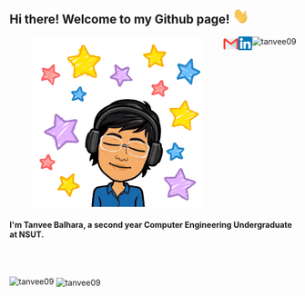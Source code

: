 ## Hi there!  Welcome to my Github page! <img src="https://github.com/tanvee09/tanvee09/blob/master/images/Hi.gif" width="29px">  
<p align="center">
  <img src="https://github.com/tanvee09/tanvee09/blob/master/images/heya.gif" width="300px">  
  <img align="right" src="https://komarev.com/ghpvc/?username=tanvee09&label=Profile%20views&color=0e75b6&style=flat" alt="tanvee09" height="24px"/>
  <a href="https://www.linkedin.com/in/tanvee-balhara">
    <img align="right" alt="Tanvee Balhara | Linkedin" width="24px" src="https://github.com/tanvee09/tanvee09/blob/master/images/Linkedin.svg" />
  </a>
  <a href="mailto:balharatanvee@gmail.com">
    <img align="right" alt="Tanvee Balhara | Gmail" width="26px" src="https://github.com/tanvee09/tanvee09/blob/master/images/Gmail.svg" />
  </a>  
</p>   
  
#### I'm Tanvee Balhara, a second year Computer Engineering Undergraduate at NSUT.  
<!--  
- 🔭 I’m currently working on a Web Development project
- 🌱 I’m currently learning Machine Learning
- 🤔 I’m looking forward to learning App Development -->

  
  
<br/>  
<br/>  

<p><img align="left" src="https://github-readme-stats.vercel.app/api/top-langs?username=tanvee09&show_icons=true&locale=en&layout=compact" alt="tanvee09" height="150"/>

&nbsp;<img align="center" src="https://github-readme-stats.vercel.app/api?username=tanvee09&show_icons=true&locale=en&count_private=true&hide=stars,issues" alt="tanvee09" height="150"/></p>
